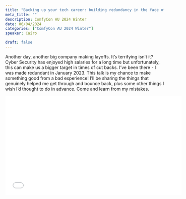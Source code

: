```yaml
---
title: "Backing up your tech career: building redundancy in the face of redundancy"
meta_title: ""
description: ComfyCon AU 2024 Winter
date: 06/04/2024
categories: ["ComfyCon AU 2024 Winter"]
speaker: Cairo

draft: false
---
```

Another day, another big company making layoffs. It’s terrifying isn’t it? Cyber Security has enjoyed high salaries for a long time but unfortunately, this can make us a bigger target in times of cut backs. I’ve been there - I was made redundant in January 2023. This talk is my chance to make something good from a bad experience! I’ll be sharing the things that genuinely helped me get through and bounce back, plus some other things I wish I’d thought to do in advance. Come and learn from my mistakes.

<iframe width="560" height="315" src="None" title="YouTube video player" frameborder="0" allow="accelerometer; autoplay; clipboard-write; encrypted-media; gyroscope; picture-in-picture; web-share" allowfullscreen></iframe>